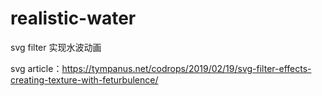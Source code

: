 # realistic-water
svg filter 实现水波动画

svg article：https://tympanus.net/codrops/2019/02/19/svg-filter-effects-creating-texture-with-feturbulence/
